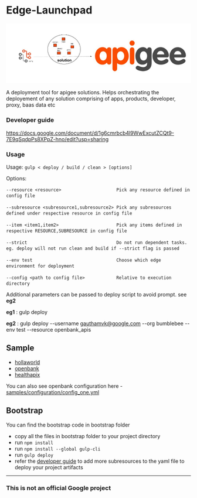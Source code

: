 # Edge-Launchpad
![](images/edge-launchpad-wall-image.png)

A deployment tool for apigee solutions. Helps orchestrating the deployement of any solution comprising of apps, products, developer, proxy, baas data etc

### Developer guide
https://docs.google.com/document/d/1g6cmrbcb4l9WwExcutZCQt9-7E9qSqdpPs8XPpZ-hno/edit?usp=sharing

### Usage

Usage: ```gulp < deploy / build / clean > [options]```

Options: 

    --resource <resource>                     Pick any resource defined in config file

    --subresource <subresource1,subresource2> Pick any subresources defined under respective resource in config file 

    --item <item1,item2>                      Pick any items defined in respective RESOURCE,SUBRESOURCE in config file

    --strict                                  Do not run dependent tasks. eg. deploy will not run clean and build if --strict flag is passed 

    --env test                                Choose which edge environment for deployment

    --config <path to config file>            Relative to execution directory


Additional parameters can be passed to deploy script to avoid prompt. see **eg2**

**eg1** : gulp deploy

**eg2** : gulp deploy --username gauthamvk@google.com --org bumblebee --env test --resource openbank_apis


## Sample
- [hollaworld](samples/solutions/holla_world)
- [openbank](https://github.com/apigee/openbank)
- [healthapix](https://github.com/apigee/flame/tree/master/src/gateway)

You can also see openbank configuration here - [samples/configuration/config_one.yml](samples/configuration/config_one.yml)


## Bootstrap

You can find the bootstrap code in bootstrap folder

- copy all the files in bootstrap folder to your project directory
- run ```npm install```
- run ```npm install --global gulp-cli```
- run ```gulp deploy```
- refer the [developer guide](https://docs.google.com/a/apigee.com/document/d/1ptxyDnFRnH4tKGZb2C1QJ2-Qnp8izvxKCi7vZOJbrSQ/edit?usp=sharing) to add more subresources to the yaml file to deploy your project artifacts
-------------------

### This is not an official Google project
